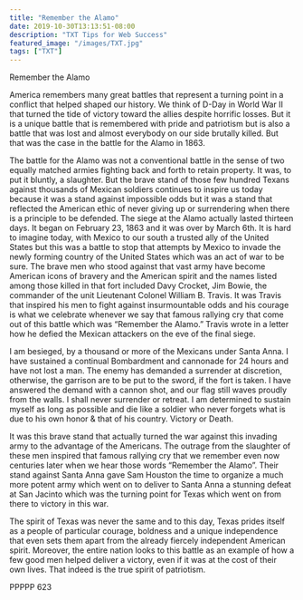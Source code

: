 ```yaml
---
title: "Remember the Alamo"
date: 2019-10-30T13:13:51-08:00
description: "TXT Tips for Web Success"
featured_image: "/images/TXT.jpg"
tags: ["TXT"]
---
```


Remember the Alamo

America remembers many great battles that represent a turning point in a conflict that helped shaped our history.  We think of D-Day in World War II that turned the tide of victory toward the allies despite horrific losses.  But it is a unique battle that is remembered with pride and patriotism but is also a battle that was lost and almost everybody on our side brutally killed.  But that was the case in the battle for the Alamo in 1863.

The battle for the Alamo was not a conventional battle in the sense of two equally matched armies fighting back and forth to retain property.  It was, to put it bluntly, a slaughter.  But the brave stand of those few hundred Texans against thousands of Mexican soldiers continues to inspire us today because it was a stand against impossible odds but it was a stand that reflected the American ethic of never giving up or surrendering when there is a principle to be defended.
The siege at the Alamo actually lasted thirteen days.  It began on February 23, 1863 and it was over by March 6th.  It is hard to imagine today, with Mexico to our south a trusted ally of the United States but this was a battle to stop that attempts by Mexico to invade the newly forming country of the United States which was an act of war to be sure.  The brave men who stood against that vast army have become American icons of bravery and the American spirit and the names listed among those killed in that fort included Davy Crocket, Jim Bowie, the commander of the unit Lieutenant Colonel William B. Travis.  It was Travis that inspired his men to fight against insurmountable odds and his courage is what we celebrate whenever we say that famous rallying cry that come out of this battle which was “Remember the Alamo.”  Travis wrote in a letter how he defied the Mexican attackers on the eve of the final siege.

I am besieged, by a thousand or more of the Mexicans under Santa Anna.  I have sustained a continual Bombardment and cannonade for 24 hours and have not lost a man.  The enemy has demanded a surrender at discretion, otherwise, the garrison are to be put to the sword, if the fort is taken.  I have answered the demand with a cannon shot, and our flag still waves proudly from the walls.  I shall never surrender or retreat.  I am determined to sustain myself as long as possible and die like a soldier who never forgets what is due to his own honor & that of his country.  Victory or Death.

It was this brave stand that actually turned the war against this invading army to the advantage of the Americans.  The outrage from the slaughter of these men inspired that famous rallying cry that we remember even now centuries later when we hear those words “Remember the Alamo”.  Their stand against Santa Anna gave Sam Houston the time to organize a much more potent army which went on to deliver to Santa Anna a stunning defeat at San Jacinto which was the turning point for Texas which went on from there to victory in this war.

The spirit of Texas was never the same and to this day, Texas prides itself as a people of particular courage, boldness and a unique independence that even sets them apart from the already fiercely independent American spirit.  Moreover, the entire nation looks to this battle as an example of how a few good men helped deliver a victory, even if it was at the cost of their own lives.  That indeed is the true spirit of patriotism.

PPPPP 623




